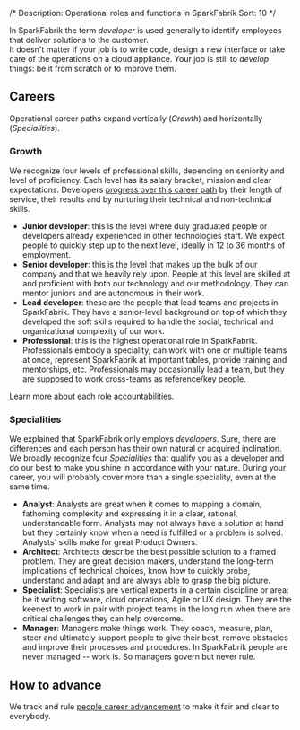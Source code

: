 /*
Description: Operational roles and functions in SparkFabrik
Sort: 10
*/

In SparkFabrik the term _developer_ is used generally to identify employees that deliver solutions to the customer.  
It doesn't matter if your job is to write code, design a new interface or take care of the operations on a cloud appliance. Your job is still to _develop_ things: be it from scratch or to improve them.

## Careers

Operational career paths expand vertically (_Growth_) and horizontally (_Specialities_).

### Growth

We recognize four levels of professional skills, depending on seniority and level of proficiency. Each level has its salary bracket, mission and clear expectations. Developers [progress over this career path](/working-at-sparkfabrik/career-advancement.md) by their length of service, their results and by nurturing their technical and non-technical skills.

* **Junior developer**: this is the level where duly graduated people or developers already experienced in other technologies start. We expect people to quickly step up to the next level, ideally in 12 to 36 months of employment.
* **Senior developer**: this is the level that makes up the bulk of our company and that we heavily rely upon. People at this level are skilled at and proficient with both our technology and our methodology. They can mentor juniors and are autonomous in their work.
* **Lead developer**: these are the people that lead teams and projects in SparkFabrik. They have a senior-level background on top of which they developed the soft skills required to handle the social, technical and organizational complexity of our work.
* **Professional**: this is the highest operational role in SparkFabrik. Professionals embody a speciality, can work with one or multiple teams at once, represent SparkFabrik at important tables, provide training and mentorships, etc. Professionals may occasionally lead a team, but they are supposed to work cross-teams as reference/key people.

Learn more about each [role accountabilities](/organization/roles-accountabilities).

### Specialities

We explained that SparkFabrik only employs _developers_. Sure, there are differences and each person has their own natural or acquired inclination. We broadly recognize four _Specialities_ that qualify you as a developer and do our best to make you shine in accordance with your nature. During your career, you will probably cover more than a single speciality, even at the same time.

* **Analyst**: Analysts are great when it comes to mapping a domain, fathoming complexity and expressing it in a clear, rational, understandable form. Analysts may not always have a solution at hand but they certainly know when a need is fulfilled or a problem is solved. Analysts' skills make for great Product Owners.
* **Architect**: Architects describe the best possible solution to a framed problem. They are great decision makers, understand the long-term implications of technical choices, know how to quickly probe, understand and adapt and are always able to grasp the big picture.
* **Specialist**: Specialists are vertical experts in a certain discipline or area: be it writing software, cloud operations, Agile or UX design. They are the keenest to work in pair with project teams in the long run when there are critical challenges they can help overcome.
* **Manager**: Managers make things work. They coach, measure, plan, steer and ultimately support people to give their best, remove obstacles and improve their processes and procedures. In SparkFabrik people are never managed -- work is. So managers govern but never rule.

## How to advance

We track and rule [people career advancement](/working-at-sparkfabrik/career-advancement.md) to make it fair and clear to everybody.

